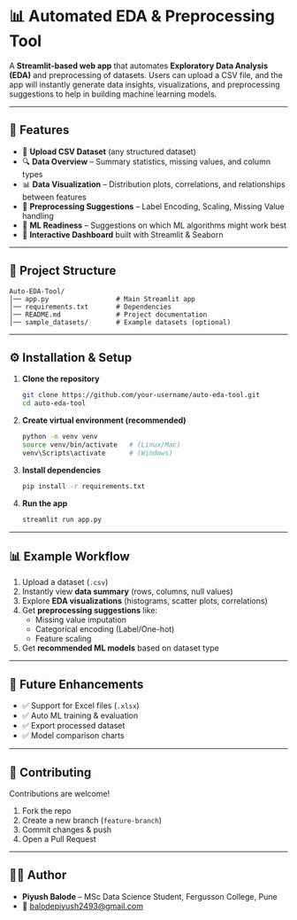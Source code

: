 # 📊 Automated EDA & Preprocessing Tool  

A **Streamlit-based web app** that automates **Exploratory Data Analysis (EDA)** and preprocessing of datasets. Users can upload a CSV file, and the app will instantly generate data insights, visualizations, and preprocessing suggestions to help in building machine learning models.  

---

## 🚀 Features  

- 📂 **Upload CSV Dataset** (any structured dataset)  
- 🔍 **Data Overview** – Summary statistics, missing values, and column types  
- 📊 **Data Visualization** – Distribution plots, correlations, and relationships between features  
- 🧹 **Preprocessing Suggestions** – Label Encoding, Scaling, Missing Value handling  
- 🧠 **ML Readiness** – Suggestions on which ML algorithms might work best  
- 🎨 **Interactive Dashboard** built with Streamlit & Seaborn  

---

## 📂 Project Structure  

```
Auto-EDA-Tool/
│── app.py                 # Main Streamlit app
│── requirements.txt       # Dependencies
│── README.md              # Project documentation
│── sample_datasets/       # Example datasets (optional)
```

---

## ⚙️ Installation & Setup  

1. **Clone the repository**  
   ```bash
   git clone https://github.com/your-username/auto-eda-tool.git
   cd auto-eda-tool
   ```

2. **Create virtual environment (recommended)**  
   ```bash
   python -m venv venv
   source venv/bin/activate   # (Linux/Mac)
   venv\Scripts\activate      # (Windows)
   ```

3. **Install dependencies**  
   ```bash
   pip install -r requirements.txt
   ```

4. **Run the app**  
   ```bash
   streamlit run app.py
   ```

---

## 📊 Example Workflow  

1. Upload a dataset (`.csv`)  
2. Instantly view **data summary** (rows, columns, null values)  
3. Explore **EDA visualizations** (histograms, scatter plots, correlations)  
4. Get **preprocessing suggestions** like:  
   - Missing value imputation  
   - Categorical encoding (Label/One-hot)  
   - Feature scaling  
5. Get **recommended ML models** based on dataset type  


---

## 🔮 Future Enhancements  

- ✅ Support for Excel files (`.xlsx`)  
- ✅ Auto ML training & evaluation  
- ✅ Export processed dataset  
- ✅ Model comparison charts  

---

## 🤝 Contributing  

Contributions are welcome!  
1. Fork the repo  
2. Create a new branch (`feature-branch`)  
3. Commit changes & push  
4. Open a Pull Request  

 

---

## 👨‍💻 Author  

- **Piyush Balode** – MSc Data Science Student, Fergusson College, Pune  
- 📧 balodepiyush2493@gmail.com 
